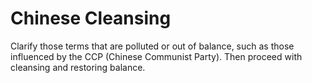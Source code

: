 # Chinese Cleansing

Clarify those terms that are polluted or out of balance, such as those influenced by the CCP (Chinese Communist Party). Then proceed with cleansing and restoring balance.